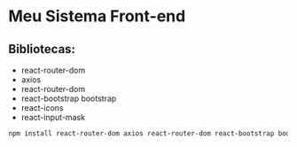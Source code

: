 # Meu Sistema Front-end

## Bibliotecas:

- react-router-dom
- axios
- react-router-dom
- react-bootstrap bootstrap
- react-icons
- react-input-mask

```bash
npm install react-router-dom axios react-router-dom react-bootstrap bootstrap react-icons react-input-mask
```
